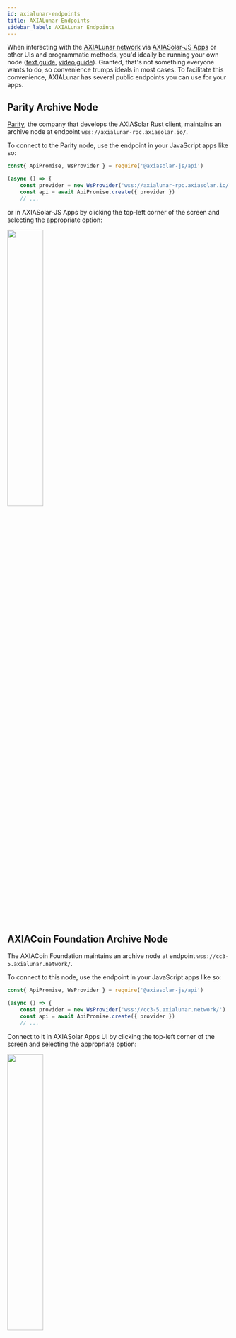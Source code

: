 ```yaml
---
id: axialunar-endpoints
title: AXIALunar Endpoints
sidebar_label: AXIALunar Endpoints
---
```


When interacting with the [AXIALunar network](https://axialunar.network) via [AXIASolar-JS Apps](https://axiasolar.js.org/apps) or other UIs and programmatic methods, you'd ideally be running your own node ([text guide](maintain-sync), [video guide](https://www.youtube.com/watch?v=31DdfcxbAVs)). Granted, that's not something everyone wants to do, so convenience trumps ideals in most cases. To facilitate this convenience, AXIALunar has several public endpoints you can use for your apps.

## Parity Archive Node

[Parity](https://parity.io), the company that develops the AXIASolar Rust client, maintains an archive node at endpoint `wss://axialunar-rpc.axiasolar.io/`.

To connect to the Parity node, use the endpoint in your JavaScript apps like so:

```javascript
const{ ApiPromise, WsProvider } = require('@axiasolar-js/api')

(async () => {
    const provider = new WsProvider('wss://axialunar-rpc.axiasolar.io/')
    const api = await ApiPromise.create({ provider })
    // ...
```

or in AXIASolar-JS Apps by clicking the top-left corner of the screen and selecting the appropriate option:

<img src="/img/endpoints/axialunar_endpoint_parity.png" width=40% />

## AXIACoin Foundation Archive Node

The AXIACoin Foundation maintains an archive node at endpoint `wss://cc3-5.axialunar.network/`.

To connect to this node, use the endpoint in your JavaScript apps like so:

```javascript
const{ ApiPromise, WsProvider } = require('@axiasolar-js/api')

(async () => {
    const provider = new WsProvider('wss://cc3-5.axialunar.network/')
    const api = await ApiPromise.create({ provider })
    // ...
```

Connect to it in AXIASolar Apps UI by clicking the top-left corner of the screen and selecting the appropriate option:

<img src="/img/endpoints/axialunar_endpoint_web3.png" width=40% />
